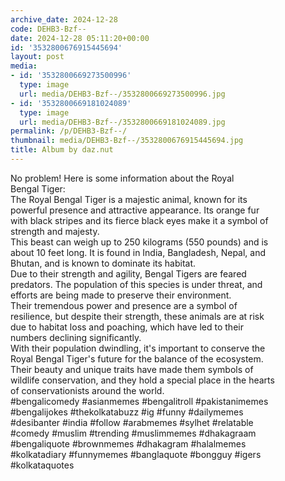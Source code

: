 ```yaml
---
archive_date: 2024-12-28
code: DEHB3-Bzf--
date: 2024-12-28 05:11:20+00:00
id: '3532800676915445694'
layout: post
media:
- id: '3532800669273500996'
  type: image
  url: media/DEHB3-Bzf--/3532800669273500996.jpg
- id: '3532800669181024089'
  type: image
  url: media/DEHB3-Bzf--/3532800669181024089.jpg
permalink: /p/DEHB3-Bzf--/
thumbnail: media/DEHB3-Bzf--/3532800676915445694.jpg
title: Album by daz.nut
---
```


No problem! Here is some information about the Royal  
Bengal Tiger:  
The Royal Bengal Tiger is a majestic animal, known for its  
powerful presence and attractive appearance. Its orange fur  
with black stripes and its fierce black eyes make it a symbol of  
strength and majesty.  
This beast can weigh up to 250 kilograms (550 pounds) and is  
about 10 feet long. It is found in India, Bangladesh, Nepal, and  
Bhutan, and is known to dominate its habitat.  
Due to their strength and agility, Bengal Tigers are feared  
predators. The population of this species is under threat, and  
efforts are being made to preserve their environment.  
Their tremendous power and presence are a symbol of  
resilience, but despite their strength, these animals are at risk  
due to habitat loss and poaching, which have led to their  
numbers declining significantly.  
With their population dwindling, it's important to conserve the  
Royal Bengal Tiger's future for the balance of the ecosystem.  
Their beauty and unique traits have made them symbols of  
wildlife conservation, and they hold a special place in the hearts  
of conservationists around the world.  
#bengalicomedy #asianmemes #bengalitroll #pakistanimemes  
#bengalijokes #thekolkatabuzz #ig #funny #dailymemes  
#desibanter #india #follow #arabmemes #sylhet #relatable  
#comedy #muslim #trending #muslimmemes #dhakagraam  
#bengaliquote #brownmemes #dhakagram #halalmemes  
#kolkatadiary #funnymemes #banglaquote #bongguy #igers  
#kolkataquotes